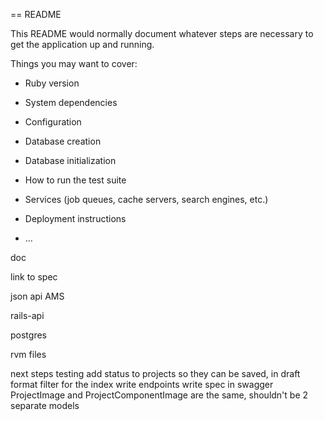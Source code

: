 == README

This README would normally document whatever steps are necessary to get the
application up and running.

Things you may want to cover:

* Ruby version

* System dependencies

* Configuration

* Database creation

* Database initialization

* How to run the test suite

* Services (job queues, cache servers, search engines, etc.)

* Deployment instructions

* ...


doc

link to spec

json api AMS

rails-api

postgres

rvm files

next steps
  testing
  add status to projects so they can be saved, in draft format
    filter for the index
  write endpoints
  write spec in swagger
  ProjectImage and ProjectComponentImage are the same, shouldn't be 2 separate models
